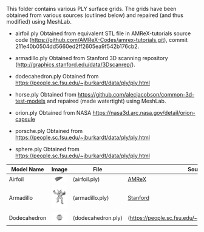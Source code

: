 This folder contains various PLY surface grids.
The grids have been obtained from various sources (outlined below) and repaired (and thus modified) using MeshLab.

* airfoil.ply Obtained from equivalent STL file in AMReX-tutorials source code (https://github.com/AMReX-Codes/amrex-tutorials.git), commit 211e40b0504dd5660ed2ff2605ea9f542b176cb2.

* armadillo.ply Obtained from Stanford 3D scanning repository (http://graphics.stanford.edu/data/3Dscanrep/).

* dodecahedron.ply Obtained from https://people.sc.fsu.edu/~jburkardt/data/ply/ply.html

* horse.ply Obtained from https://github.com/alecjacobson/common-3d-test-models and repaired (made watertight) using MeshLab.

* orion.ply Obtained from NASA https://nasa3d.arc.nasa.gov/detail/orion-capsule

* porsche.ply Obtained from https://people.sc.fsu.edu/~jburkardt/data/ply/ply.html

* sphere.ply Obtained from https://people.sc.fsu.edu/~jburkardt/data/ply/ply.html

| Model Name | Image | File          | Source     |
|------------|-------|---------------|------------|
| Airfoil       | <img src="img/airfoil.png"      width="200"/> | (airfoil.ply)      | [AMReX](http://git@github.com/AMReX-Codes/amrex-tutorials.git) |
| Armadillo     | <img src="img/armadillo.png"    width="200"/> | (armadillo.ply)    | [Stanford](http://graphics.stanford.edu/data/3Dscanrep/)       |
| Dodecahedron  | <img src="img/dodecahedron.png" width="200"/> | (dodecahedron.ply) | (https://people.sc.fsu.edu/~jburkardt/data/ply/ply.html) |
